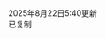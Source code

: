 <html lang="zh-CN">
<head>
  <meta charset="UTF-8">
  <meta name="viewport" content="width=device-width, initial-scale=1.0">
  <title>祝福语</title>
  <script src="https://cdn.tailwindcss.com"></script>
  <link href="https://cdn.jsdelivr.net/npm/font-awesome@4.7.0/css/font-awesome.min.css" rel="stylesheet">
  
  <script>
    tailwind.config = {
      theme: {
        extend: {
          colors: {
            primary: '#165DFF',
            success: '#00B42A',
            neutral: '#F5F7FA',
            'neutral-light': '#F9FAFB',
          },
          fontFamily: {
            inter: ['Inter', 'system-ui', 'sans-serif'],
          },
          boxShadow: {
            'micro': '0 1px 4px rgba(0,0,0,0.05)',
          },
          borderRadius: {
            'sm': '4px',
          }
        },
      }
    }
  </script>
  
  <style type="text/tailwindcss">
    body {
      overscroll-behavior: none;
    }
    .blessing-card {
      transition: transform 0.2s ease, box-shadow 0.2s ease;
    }
    .blessing-card:hover {
      transform: translateX(4px);
      box-shadow: 0 2px 8px rgba(22, 93, 255, 0.1);
    }
  </style>
</head>
<body class="font-inter bg-neutral-light min-h-screen">

  <main class="max-w-6xl mx-auto px-4 pb-12">
    <div class="grid grid-cols-1 gap-3" id="blessingContainer">
      <!-- 祝福语卡片动态生成 -->
    </div>
  </main>

  <footer class="bg-white border-t border-gray-200 py-3">
    <div class="text-center text-xs text-gray-500">
     2025年8月22日5:40更新</div>
  </footer>

  <div id="toast" class="fixed bottom-6 left-1/2 transform -translate-x-1/2 bg-success text-white px-4 py-2 rounded-sm shadow-md opacity-0 transition-opacity duration-300">
    <i class="fa fa-check mr-1"></i>
    <span>已复制</span>
  </div>
  <script>
       const blessings = [
    { id: 1, content: "跃动夏日挥洒青春" },
    { id: 2, content: "跃动青春乐翻天" },
    { id: 3, content: "转眼就到了暑期的尾声" },
    { id: 4, content: "夏天我们喜欢你" },
    { id: 5, content: "天气有凉快一点吗" },
    { id: 6, content: "每到开学心情都很复杂" },
    { id: 7, content: "已经在期盼下一个暑期了" },
    { id: 8, content: "下一个长假在哪里" },
    { id: 9, content: "呼唤长假" },
    { id: 10, content: "今年的避暑方式是玩放三2" },
    { id: 11, content: "夏末安康前程似锦" },
    { id: 12, content: "暑意渐消好运常伴" },
    { id: 13, content: "假期尾声快乐永存" },
    { id: 14, content: "夏日悠长秋来收获" },
    { id: 15, content: "夏风拂去秋月将至" },
    { id: 16, content: "盛夏余温温暖一秋" },
    { id: 17, content: "光阴入酒敬此夏秋" },
    { id: 18, content: "夏日不负未来可期" },
    { id: 19, content: "暑期收官学业精进" },
    { id: 20, content: "玩心收敛动力满格" },
    { id: 21, content: "蓄力一夏开学必胜" },
    { id: 22, content: "告别暑假迎接新学期" },
    { id: 23, content: "星依云渚冷" },
    { id: 24, content: "露滴盘中圆" },
    { id: 25, content: "好花生木末" },
    { id: 26, content: "衰蕙愁空园" },
    { id: 27, content: "夜天如玉砌" },
    { id: 28, content: "池叶极青钱" },
    { id: 29, content: "仅厌舞衫薄" },
    { id: 30, content: "稍知花簟寒" },
    { id: 31, content: "晓风何拂拂" },
    { id: 32, content: "北斗光阑干" },
    { id: 33, content: "露如微霰下前池" },
    { id: 34, content: "月过回塘万竹悲" },
    { id: 35, content: "浮世本来多聚散" },
    { id: 36, content: "红蕖何事亦离披" },
    { id: 37, content: "悠扬归梦惟灯见" },
    { id: 38, content: "濩落生涯独酒知" },
    { id: 39, content: "岂到白头长只尔" },
    { id: 40, content: "嵩阳松雪有心期" },
    { id: 41, content: "一雨萧然万瓦鸣" },
    { id: 42, content: "好风如水坐来生" },
    { id: 43, content: "江声入夜惊围屋" },
    { id: 44, content: "秋色明朝定满城" },
    { id: 45, content: "郊外共知农事足" },
    { id: 46, content: "里中争说长官清" },
    { id: 47, content: "野人何以酬佳兴" },
    { id: 48, content: "自汲新泉破茗烹" },
    { id: 49, content: "愿你为秋天开个好头" },
    { id: 50, content: "与快乐相伴" },
    { id: 51, content: "无" },
    ];

    // 渲染函数
    function renderBlessings() {
      const container = document.getElementById('blessingContainer');
      container.innerHTML = blessings.map(blessing => `
        <div class="blessing-card bg-white rounded-sm shadow-micro p-3">
          <div class="flex items-center mb-2">
            <div class="w-6 h-6 bg-primary/10 rounded-full flex items-center justify-center mr-2">
              <span class="text-primary font-semibold text-sm">${blessing.id}</span>
            </div>
            <p class="text-gray-800 text-base ${blessing.content === '无' ? 'text-gray-400 italic' : ''}">
              ${blessing.content || '（无内容）'}
            </p>
          </div>
          <div class="flex justify-between items-center">
            <span class="text-xs text-gray-400">ID: ${blessing.id.toString().padStart(3, '0')}</span>

            <button class="copy-btn px-8 py-3 bg-primary text-white text-xs rounded-sm" data-id="${blessing.id}">
              <i class="fa fa-copy mr-0.5"></i> 复制
            </button>
          </div>
        </div>
      `).join('');

      // 绑定复制事件
      document.querySelectorAll('.copy-btn').forEach(btn => {
        btn.addEventListener('click', () => {
          const id = parseInt(btn.dataset.id);
          const content = blessings.find(b => b.id === id).content;
          if (content === '无') return showToast('无内容');
          navigator.clipboard.writeText(content).then(() => showToast());
        });
      });
    }

    // 初始化渲染
    document.addEventListener('DOMContentLoaded', renderBlessings);

    // 提示框
    function showToast(msg = '已复制') {
      const toast = document.getElementById('toast');
      toast.querySelector('span').textContent = msg;
      toast.classList.add('opacity-100');
      setTimeout(() => toast.classList.remove('opacity-100'), 1500);
    }
  </script>
  
